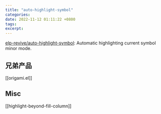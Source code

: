 ```yaml
---
title: "auto-highlight-symbol"
categories: 
date: 2022-11-12 01:11:22 +0800
tags: 
excerpt: 
---
```





[elp-revive/auto-highlight-symbol](https://github.com/elp-revive/auto-highlight-symbol): Automatic highlighting current symbol minor mode.


## 兄弟产品

[[origami.el]]


## Misc

[[highlight-beyond-fill-column]]


